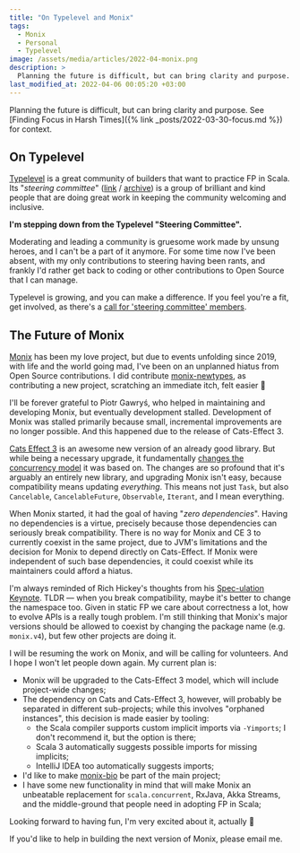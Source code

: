 ```yaml
---
title: "On Typelevel and Monix"
tags:
  - Monix
  - Personal
  - Typelevel
image: /assets/media/articles/2022-04-monix.png
description: >
  Planning the future is difficult, but can bring clarity and purpose. I'm stepping down from the Typelevel Steering Committee. I also have plans for Monix's future.
last_modified_at: 2022-04-06 00:05:20 +03:00
---
```


<p class="intro withcap" markdown=1>
Planning the future is difficult, but can bring clarity and purpose. See [Finding Focus in Harsh Times]({% link _posts/2022-03-30-focus.md %}) for context.
</p>

## On Typelevel

[Typelevel](https://typelevel.org/) is a great community of builders that want to practice FP in Scala. Its "*steering committee*" ([link](https://github.com/typelevel/governance/blob/main/STEERING-COMMITTEE.md) / [archive](https://web.archive.org/web/20220405203006/https://github.com/typelevel/governance/blob/main/STEERING-COMMITTEE.md)) is a group of brilliant and kind people that are doing great work in keeping the community welcoming and inclusive.

**I'm stepping down from the Typelevel "Steering Committee".**

Moderating and leading a community is gruesome work made by unsung heroes, and I can't be a part of it anymore. For some time now I've been absent, with my only contributions to steering having been rants, and frankly I'd rather get back to coding or other contributions to Open Source that I can manage. 

Typelevel is growing, and you can make a difference. If you feel you're a fit, get involved, as there's a [call for 'steering committee' members](https://typelevel.org/blog/2022/04/01/call-for-steering-committee-members.html).

## The Future of Monix

[Monix](https://monix.io) has been my love project, but due to events unfolding since 2019, with life and the world going mad, I've been on an unplanned hiatus from Open Source contributions. I did contribute [monix-newtypes](https://github.com/monix/newtypes), as contributing a new project, scratching an immediate itch, felt easier 🙂

I'll be forever grateful to Piotr Gawryś, who helped in maintaining and developing Monix, but eventually development stalled. Development of Monix was stalled primarily because small, incremental improvements are no longer possible. And this happened due to the release of Cats-Effect 3.

[Cats Effect 3](https://typelevel.org/cats-effect/) is an awesome new version of an already good library. But while being a necessary upgrade, it fundamentally [changes the concurrency model](https://github.com/typelevel/cats-effect/discussions/1979) it was based on. The changes are so profound that it's arguably an entirely new library, and upgrading Monix isn't easy, because compatibility means updating *everything*. This means not just `Task`, but also `Cancelable`, `CancelableFuture`, `Observable`, `Iterant`, and I mean everything.

When Monix started, it had the goal of having "*zero dependencies*". Having no dependencies is a virtue, precisely because those dependencies can seriously break compatibility. There is no way for Monix and CE 3 to currently coexist in the same project, due to JVM's limitations and the decision for Monix to depend directly on Cats-Effect. If Monix were independent of such base dependencies, it could coexist while its maintainers could afford a hiatus.

I'm always reminded of Rich Hickey's thoughts from his [Spec-ulation Keynote](https://www.youtube.com/watch?v=oyLBGkS5ICk). TLDR — when you break compatibility, maybe it's better to change the namespace too. Given in static FP we care about correctness a lot, how to evolve APIs is a really tough problem. I'm still thinking that Monix's major versions should be allowed to coexist by changing the package name (e.g. `monix.v4`), but few other projects are doing it.

I will be resuming the work on Monix, and will be calling for volunteers. And I hope I won't let people down again. My current plan is:

- Monix will be upgraded to the Cats-Effect 3 model, which will include project-wide changes;
- The dependency on Cats and Cats-Effect 3, however, will probably be separated in different sub-projects; while this involves "orphaned instances", this decision is made easier by tooling:
  - the Scala compiler supports custom implicit imports via `-Yimports`; I don't recommend it, but the option is there;
  - Scala 3 automatically suggests possible imports for missing implicits;
  - IntelliJ IDEA too automatically suggests imports;
- I'd like to make [monix-bio](https://github.com/monix/monix-bio) be part of the main project;
- I have some new functionality in mind that will make Monix an unbeatable replacement for `scala.concurrent`, RxJava, Akka Streams, and the middle-ground that people need in adopting FP in Scala;

Looking forward to having fun, I'm very excited about it, actually 🤩

If you'd like to help in building the next version of Monix, please email me.
